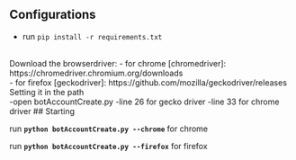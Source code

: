 ## Configurations
  - run `pip install -r requirements.txt`
<br>
Download the browserdriver:
 - for chrome [chromedriver]: https://chromedriver.chromium.org/downloads <br>
 - for firefox [geckodriver]: https://github.com/mozilla/geckodriver/releases
Setting it in the path<br> 
  -open botAccountCreate.py
    -line 26 for gecko driver
    -line 33 for chrome driver
## Starting 

run <strong>`python botAccountCreate.py --chrome`</strong> for chrome

run <strong>`python botAccountCreate.py --firefox`</strong> for firefox 
